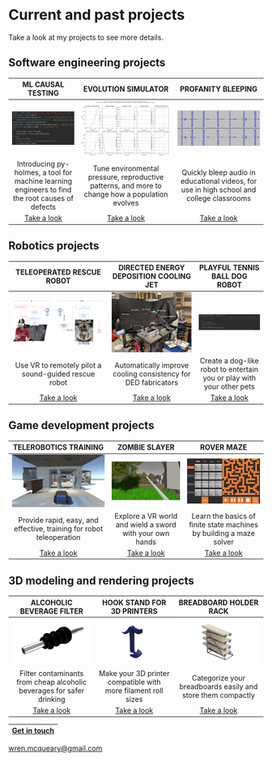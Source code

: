 # Current and past projects

Take a look at my projects to see more details.

## Software engineering projects
| ML CAUSAL TESTING      | EVOLUTION SIMULATOR | PROFANITY BLEEPING     |
| :---:        |    :----:   |          :---: |
| ![Code snippet](/images/projects/ml_causal_testing/code_snippet.png)   | ![Simulation results](/images/projects/evolution_simulator/simulation_results.png)        | ![Bleeped audio](/images/projects/profanity_bleeping/bleeped_audio.png)      |
| Introducing py-holmes, a tool for machine learning engineers to find the root causes of defects      | Tune environmental pressure, reproductive patterns, and more to change how a population evolves       | Quickly bleep audio in educational videos, for use in high school and college classrooms   |
| [Take a look](https://wrenmcqueary.github.io/project_pages/ml_causal_testing)   | [Take a look](https://wrenmcqueary.github.io/project_pages/evolution_simulator)        | [Take a look](https://wrenmcqueary.github.io/project_pages/profanity_bleeping)      |

## Robotics projects
| TELEOPERATED RESCUE ROBOT      | DIRECTED ENERGY DEPOSITION COOLING JET | PLAYFUL TENNIS BALL DOG ROBOT     |
| :---:        |    :----:   |          :---: |
| ![VR system](/images/projects/teleoperated_rescue_robot/VR-system.png)   | ![Physical layout](/images/projects/directed_energy_deposition_cooling_jet/physical_layout.png)        | ![Code snippet](/images/projects/playful_tennis_ball_dog_robot/code_snippet.png)      |
| Use VR to remotely pilot a sound-guided rescue robot      | Automatically improve cooling consistency for DED fabricators       | Create a dog-like robot to entertain you or play with your other pets   |
| [Take a look](https://wrenmcqueary.github.io/project_pages/teleoperated_rescue_robot)   | [Take a look](https://wrenmcqueary.github.io/project_pages/directed_energy_deposition_cooling_jet)        | [Take a look](https://wrenmcqueary.github.io/project_pages/playful_tennis_ball_robot)      |

## Game development projects
| TELEROBOTICS TRAINING      | ZOMBIE SLAYER | ROVER MAZE     |
| :---:        |    :----:   |          :---: |
| ![Behind Husky](/images/projects/telerobotics_training/behind_husky.png)   | ![Zombie Slayer screenshot 2](/images/projects/zombie_slayer/zombie_slayer_screenshot_2.png)        | ![Game start condition](/images/projects/rover_maze/game_start_condition.png)      |
| Provide rapid, easy, and effective, training for robot teleoperation      | Explore a VR world and wield a sword with your own hands       | Learn the basics of finite state machines by building a maze solver   |
| [Take a look](https://wrenmcqueary.github.io/project_pages/telerobotics_training)   | [Take a look](https://wrenmcqueary.github.io/project_pages/zombie_slayer)        | [Take a look](https://wrenmcqueary.github.io/project_pages/rover_maze)      |

## 3D modeling and rendering projects
| ALCOHOLIC BEVERAGE FILTER      | HOOK STAND FOR 3D PRINTERS | BREADBOARD HOLDER RACK     |
| :---:        |    :----:   |          :---: |
| ![render0](/images/projects/alcoholic_beverage_filter/render_0.png)   | ![Transparent background](/images/projects/hook_stand_for_3D_printers/transparent_background.png)        | ![Transparent background](/images/projects/breadboard_holder_rack/transparent_background.png)      |
| Filter contaminants from cheap alcoholic beverages for safer drinking      | Make your 3D printer compatible with more filament roll sizes       | Categorize your breadboards easily and store them compactly   |
| [Take a look](https://wrenmcqueary.github.io/project_pages/alcoholic_beverage_filter)   | [Take a look](https://wrenmcqueary.github.io/project_pages/hook_stand_for_3D_printers)        | [Take a look](https://wrenmcqueary.github.io/project_pages/breadboard_holder_rack)      |

| [Get in touch](https://wrenmcqueary.github.io/contact)      |
| :---:        |

wren.mcqueary@gmail.com
